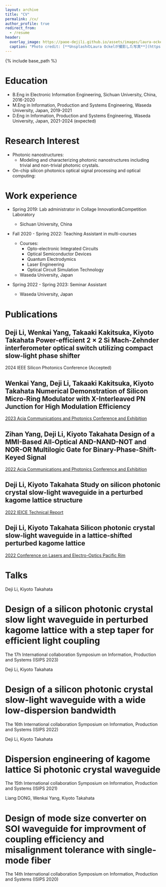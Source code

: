 ```yaml
---
layout: archive
title: "CV"
permalink: /cv/
author_profile: true
redirect_from:
  - /resume
header:
  overlay_image: https://paoe-dejili.github.io/assets/images/laura-ockel-qOx9KsvpqcM-unsplash.jpg
  caption: "Photo credit: [**UnsplashのLaura Ockelが撮影した写真**](https://unsplash.com/ja/%E5%86%99%E7%9C%9F/qOx9KsvpqcM)"  
---
```


{% include base_path %}

Education
======
* B.Eng in Electronic Information Engineering, Sichuan University, China, 2016-2020
* M.Eng in Information, Production and Systems Engineering, Waseda University, Japan, 2019-2021
* D.Eng in Information, Production and Systems Engineering, Waseda University, Japan, 2021-2024 (expected)

Research Interest
======
* Photonic nanostructures: 
  * Modeling and characterizing photonic nanostructures including trivial and non-trivial photonic crystals.
* On-chip silicon photonics optical signal processing and optical computing: 
  <!-- * Developing and analyzing programmable photonic processors for signal processing and optical computing -->
<!-- * Silicon photonic devices: -->
  <!-- * Developing and analyzing high-performance on-chip optoelectronic devices. -->

Work experience
======
* Spring 2019: Lab administrator in Collage Innovation&Competition Laboratory
  * Sichuan University, China
  <!-- * Duties included: Experiment equipment maintenance, CNC and 3D printing safety management and operation instructions, and PCB design and 3D modeling instructions -->

* Fall 2020 - Spring 2022: Teaching Assistant in multi-courses
  * Courses: 
    * Opto-electronic Integrated Circuits
    * Optical Semiconductor Devices
    * Quantum Electrodymics
    * Laser Engineering
    * Optical Circuit Simulation Technology
  * Waseda University, Japan
  <!-- * Duties included: Handling homework and reports, tracking student attendance, and Q&A after class -->

* Spring 2022 - Spring 2023: Seminar Assistant
  * Waseda University, Japan
  <!-- * Duties included: Hosting the seminar, providing suggestions, and giving questions -->
  
Publications
======

Deji Li, Wenkai Yang, Takaaki Kakitsuka, Kiyoto Takahata
Power-efficient 2 × 2 Si Mach-Zehnder interferometer optical switch utilizing compact slow-light phase shifter
------
2024 IEEE Silicon Photonics Conference (Accepted)

Wenkai Yang, Deji Li, Takaaki Kakitsuka, Kiyoto Takahata
Numerical Demonstration of Silicon Micro-Ring Modulator with X-Interleaved PN Junction for High Modulation Efficiency
------
[2023 Acia Communications and Photonics Conference and Exhibition](https://ieeexplore.ieee.org/abstract/document/10369178)

Zihan Yang, Deji Li, Kiyoto Takahata
Design of a MMI-Based All-Optical AND-NAND-NOT and NOR-OR Multilogic Gate for Binary-Phase-Shift-Keyed Signal
------
[2022 Acia Communications and Photonics Conference and Exhibition](https://ieeexplore.ieee.org/abstract/document/10088751)

Deji Li, Kiyoto Takahata
Study on silicon photonic crystal slow-light waveguide in a perturbed kagome lattice structure
------
[2022 IEICE Technical Report](https://ken.ieice.org/ken/paper/20221021GCN2/eng/)

Deji Li, Kiyoto Takahata
Silicon photonic crystal slow-light waveguide in a lattice-shifted perturbed kagome lattice
------
[2022 Conference on Lasers and Electro-Optics Pacific Rim](https://opg.optica.org/abstract.cfm?uri=CLEOPR-2022-P_CTu8_04)


Talks
======

Deji Li, Kiyoto Takahata
# Design of a silicon photonic crystal slow light waveguide in perturbed kagome lattice with a step taper for efficient light coupling
The 17h International collaboration Symposium on Information, Production and Systems (ISIPS 2023) 

Deji Li, Kiyoto Takahata
# Design of a silicon photonic crystal slow-light waveguide with a wide low-dispersion bandwidth
The 16th International collaboration Symposium on Information, Production and Systems (ISIPS 2022) 

Deji Li, Kiyoto Takahata
# Dispersion engineering of kagome lattice Si photonic crystal waveguide
The 15th International collaboration Symposium on Information, Production and Systems (ISIPS 2021) 

Liang DONG, Wenkai Yang, Kiyoto Takahata
# Design of mode size converter on SOI waveguide for improvment of coupling efficiency and misalignment tolerance with single-mode fiber
The 14th International collaboration Symposium on Information, Production and Systems (ISIPS 2020) 


<!-- Technical Proficiencies
====== -->
<!-- * Electronic Engineering
  * PCB design farbrication and test. 
  * Microprocessor-related programs and peripheral circuit design.
* Photonics and Optoelectronics
  * Sub-skill 2.1
  * Sub-skill 2.2 -->
<!-- * For personal hobbies:
  * PCB design, farbrication, and test. 
  * Microprocessor and FPGA-related programing (C, Verilog) and peripheral circuit design.
  * 3D structure modeling and 3D-printing
* For academic research:
  * Programming languages: Matlab, Python, C
  * Academic software: COMSOL Multiphysics, Lumerical, Rsoft, MIT MEEP (MPB)
  * Platforms: Linux (Ubuntu and Centos): Building environment for multi-user remote access
* Great insterest in solving problems not only in academic research but also in daily life
  * I am not an expert in any specific programming language. To solve the problem, I am willing to use but not limited to programming languages such as C, C++, Python, Verilog, and Matlab -->
